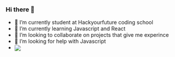 ### Hi there 👋




 - 🔭 I’m currently student at Hackyourfuture coding school
 - 🌱 I’m currently learning Javascript and React
 - 👯 I’m looking to collaborate on projects that give me experince 
 - 🤔 I’m looking for help with Javascript
 - <img align="center" src="https://github-readme-stats.vercel.app/api/<pin>/?username=<osamaalpha>&theme=<dark>" />

